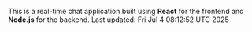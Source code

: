 This is a real-time chat application built using **React** for the frontend and **Node.js** for the backend.
Last updated: Fri Jul  4 08:12:52 UTC 2025
